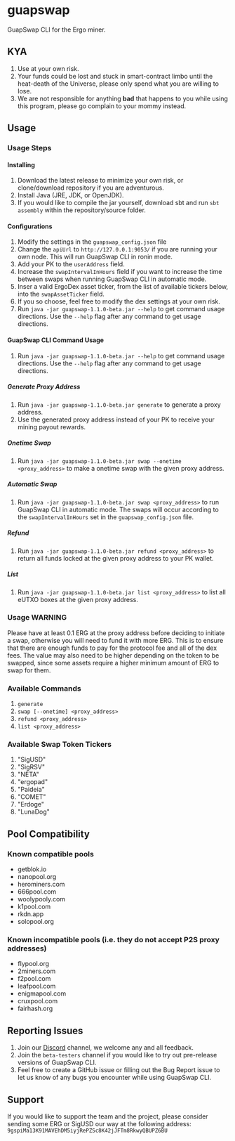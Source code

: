 # guapswap
GuapSwap CLI for the Ergo miner.

## KYA

1. Use at your own risk.
2. Your funds could be lost and stuck in smart-contract limbo until the heat-death of the Universe, please only spend what you are willing to lose.
3. We are not responsible for anything **bad** that happens to you while using this program, please go complain to your mommy instead.

## Usage

### Usage Steps

#### Installing

1. Download the latest release to minimize your own risk, or clone/download repository if you are adventurous. 
2. Install Java (JRE, JDK, or OpenJDK).
3. If you would like to compile the jar yourself, download sbt and run `sbt assembly` within the repository/source folder.

#### Configurations

1. Modify the settings in the `guapswap_config.json` file
2. Change the `apiUrl` to `http://127.0.0.1:9053/` if you are running your own node. This will run GuapSwap CLI in ronin mode.
3. Add your PK to the `userAddress` field.
4. Increase the `swapIntervalInHours` field if you want to increase the time between swaps when running GuapSwap CLI in automatic mode.
5. Inser a valid ErgoDex asset ticker, from the list of available tickers below, into the `swapAssetTicker` field.
6. If you so choose, feel free to modify the dex settings at your own risk.
7. Run `java -jar guapswap-1.1.0-beta.jar --help` to get command usage directions. Use the `--help` flag after any command to get usage directions.

#### GuapSwap CLI Command Usage

1. Run `java -jar guapswap-1.1.0-beta.jar --help` to get command usage directions. Use the `--help` flag after any command to get usage directions.

##### Generate Proxy Address

1. Run `java -jar guapswap-1.1.0-beta.jar generate` to generate a proxy address.
2. Use the generated proxy address instead of your PK to receive your mining payout rewards.

##### Onetime Swap

1. Run `java -jar guapswap-1.1.0-beta.jar swap --onetime <proxy_address>` to make a onetime swap with the given proxy address.

##### Automatic Swap

1. Run `java -jar guapswap-1.1.0-beta.jar swap <proxy_address>` to run GuapSwap CLI in automatic mode. The swaps will occur according to the `swapIntervalInHours` set in the `guapswap_config.json` file.

##### Refund

1. Run `java -jar guapswap-1.1.0-beta.jar refund <proxy_address>` to return all funds locked at the given proxy address to your PK wallet.

##### List

1. Run `java -jar guapswap-1.1.0-beta.jar list <proxy_address>` to list all eUTXO boxes at the given proxy address.

### Usage WARNING

Please have at least 0.1 ERG at the proxy address before deciding to initiate a swap, otherwise you will need to fund it with more ERG. This is to ensure that there are enough funds to pay for the protocol fee and all of the dex fees. The value may also need to be higher depending on the token to be swapped, since some assets require a higher minimum amount of ERG to swap for them.

### Available Commands

1. `generate`
2. `swap [--onetime] <proxy_address>`
3. `refund <proxy_address>`
4. `list <proxy_address>`

### Available Swap Token Tickers

1. "SigUSD"
2. "SigRSV"
3. "NETA"
4. "ergopad"
5. "Paideia"
6. "COMET"
7. "Erdoge"
8. "LunaDog"

## Pool Compatibility

### Known compatible pools

- getblok.io
- nanopool.org
- herominers.com
- 666pool.com
- woolypooly.com
- k1pool.com
- rkdn.app
- solopool.org

### Known incompatible pools (i.e. they do not accept P2S proxy addresses)

- flypool.org
- 2miners.com
- f2pool.com
- leafpool.com
- enigmapool.com
- cruxpool.com
- fairhash.org

## Reporting Issues

1. Join our [Discord](https://discord.com/invite/EfXsE4v2NM) channel, we welcome any and all feedback. 
2. Join the `beta-testers` channel if you would like to try out pre-release versions of GuapSwap CLI.
3. Feel free to create a GitHub issue or filling out the Bug Report issue to let us know of any bugs you encounter while using GuapSwap CLI.

## Support

If you would like to support the team and the project, please consider sending some ERG or SigUSD our way at the following address: 
`9gspiMa13K91MAVEhDM5iyjRePZSc8K42jJFTm8RkwyQBUPZ6BU`

